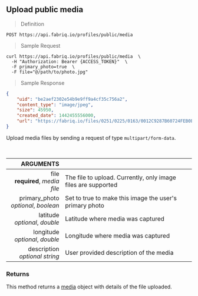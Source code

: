 ## Upload public media

> Definition

```text
POST https://api.fabriq.io/profiles/public/media
```

> Sample Request

```shell
curl https://api.fabriq.io/profiles/public/media  \
  -H "Authorization: Bearer {ACCESS_TOKEN}"  \
  -F primary_photo=true  \
  -F file="@/path/to/photo.jpg"

```

> Sample Response

```json
{
    "uid": "be2aef2302e54b9e9ff9a4cf35c756a2",
    "content_type": "image/jpeg",
    "size": 45950,
    "created_date": 1442455556000,
    "url": "https://fabriq.io/files/0251/0225/0163/0012C9287B60724FEB0E7669AC49F092F313"
}
```

Upload media files by sending a request of type `multipart/form-data`.

<br>

ARGUMENTS ||
---------:        | -----------
file <br>**required**, *media file*  | The file to upload.  Currently, only image files are supported
primary_photo <br>*optional*, *boolean*  | Set to true to make this image the user's primary photo
latitude <br>*optional*, *double*  | Latitude where media was captured
longitude <br>*optional*, *double*  | Longitude where media was captured
description <br>*optional* *string*  | User provided description of the media


### Returns
This method returns a [media](#media) object with details of the file uploaded.
